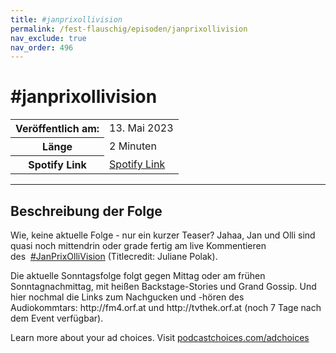 ```yaml
---
title: #janprixollivision
permalink: /fest-flauschig/episoden/janprixollivision
nav_exclude: true
nav_order: 496
---
```


# #janprixollivision
<table class="resp-table dcf-table dcf-table-responsive dcf-table-bordered dcf-table-striped dcf-w-100%">
                    <tbody>
                        <tr>
                            <th scope="row">Veröffentlich am:</th>
                            <td data-label="Veröffentlich am:">13. Mai 2023</td>
                        </tr>
                        <tr>
                            <th scope="row">Länge </th>
                            <td data-label="Länge ">2 Minuten</td>
                        </tr><tr>
                                <th scope="row">Spotify Link</th>
                                <td data-label="Spotify Link"><a href="https://open.spotify.com/episode/7vcihRfO6Tv80OWTrogkt3">Spotify Link</a></td>
                            </tr></tbody>
                </table>

***

## Beschreibung der Folge

<div>
<p>Wie, keine aktuelle Folge - nur ein kurzer Teaser? Jahaa, Jan und Olli sind quasi noch mittendrin oder grade fertig am live Kommentieren des  <a href="https://twitter.com/hashtag/JanPrixOlliVision?src&#61;hashtag_click" rel="nofollow">#JanPrixOlliVision</a> (Titlecredit: Juliane Polak).</p><p>Die aktuelle Sonntagsfolge folgt gegen Mittag oder am frühen Sonntagnachmittag, mit heißen Backstage-Stories und Grand Gossip. Und hier nochmal die Links zum Nachgucken und -hören des Audiokommtars: http://fm4.orf.at und http://tvthek.orf.at (noch 7 Tage nach dem Event verfügbar).</p><p> </p><p>Learn more about your ad choices. Visit <a href="https://podcastchoices.com/adchoices" rel="nofollow">podcastchoices.com/adchoices</a></p>  
</div>

